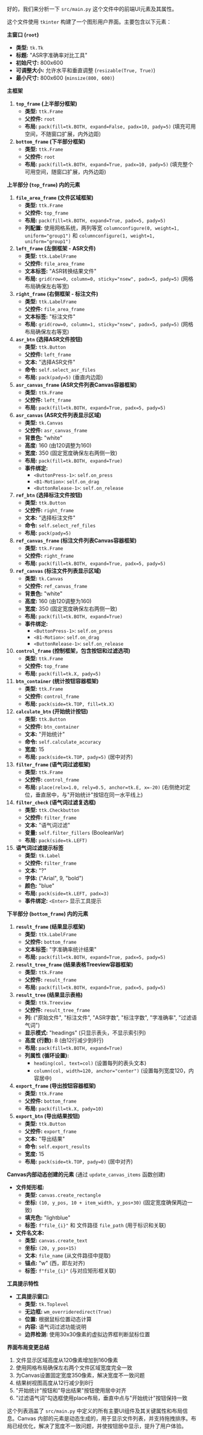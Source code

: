 好的，我们来分析一下 `src/main.py` 这个文件中的前端UI元素及其属性。

这个文件使用 `tkinter` 构建了一个图形用户界面。主要包含以下元素：

**主窗口 (`root`)**

*   **类型:** `tk.Tk`
*   **标题:** "ASR字准确率对比工具"
*   **初始尺寸:** 800x600
*   **可调整大小:** 允许水平和垂直调整 (`resizable(True, True)`)
*   **最小尺寸:** 800x600 (`minsize(800, 600)`)

**主框架**

1.  **`top_frame` (上半部分框架)**
    *   **类型:** `ttk.Frame`
    *   **父控件:** `root`
    *   **布局:** `pack(fill=tk.BOTH, expand=False, padx=10, pady=5)` (填充可用空间，不随窗口扩展，内外边距)
2.  **`bottom_frame` (下半部分框架)**
    *   **类型:** `ttk.Frame`
    *   **父控件:** `root`
    *   **布局:** `pack(fill=tk.BOTH, expand=True, padx=10, pady=5)` (填充整个可用空间，随窗口扩展，内外边距)

**上半部分 (`top_frame`) 内的元素**

1.  **`file_area_frame` (文件区域框架)**
    *   **类型:** `ttk.Frame`
    *   **父控件:** `top_frame`
    *   **布局:** `pack(fill=tk.BOTH, expand=True, padx=5, pady=5)`
    *   **列配置:** 使用网格系统，两列等宽 `columnconfigure(0, weight=1, uniform="group1")` 和 `columnconfigure(1, weight=1, uniform="group1")`
2.  **`left_frame` (左侧框架 - ASR文件)**
    *   **类型:** `ttk.LabelFrame`
    *   **父控件:** `file_area_frame`
    *   **文本标签:** "ASR转换结果文件"
    *   **布局:** `grid(row=0, column=0, sticky="nsew", padx=5, pady=5)` (网格布局确保左右等宽)
3.  **`right_frame` (右侧框架 - 标注文件)**
    *   **类型:** `ttk.LabelFrame`
    *   **父控件:** `file_area_frame`
    *   **文本标签:** "标注文件"
    *   **布局:** `grid(row=0, column=1, sticky="nsew", padx=5, pady=5)` (网格布局确保左右等宽)
4.  **`asr_btn` (选择ASR文件按钮)**
    *   **类型:** `ttk.Button`
    *   **父控件:** `left_frame`
    *   **文本:** "选择ASR文件"
    *   **命令:** `self.select_asr_files`
    *   **布局:** `pack(pady=5)` (垂直内边距)
5.  **`asr_canvas_frame` (ASR文件列表Canvas容器框架)**
    *   **类型:** `ttk.Frame`
    *   **父控件:** `left_frame`
    *   **布局:** `pack(fill=tk.BOTH, expand=True, padx=5, pady=5)`
6.  **`asr_canvas` (ASR文件列表显示区域)**
    *   **类型:** `tk.Canvas`
    *   **父控件:** `asr_canvas_frame`
    *   **背景色:** "white"
    *   **高度:** 160 (由120调整为160)
    *   **宽度:** 350 (固定宽度确保左右两侧一致)
    *   **布局:** `pack(fill=tk.BOTH, expand=True)`
    *   **事件绑定:**
        *   `<ButtonPress-1>`: `self.on_press`
        *   `<B1-Motion>`: `self.on_drag`
        *   `<ButtonRelease-1>`: `self.on_release`
7.  **`ref_btn` (选择标注文件按钮)**
    *   **类型:** `ttk.Button`
    *   **父控件:** `right_frame`
    *   **文本:** "选择标注文件"
    *   **命令:** `self.select_ref_files`
    *   **布局:** `pack(pady=5)`
8.  **`ref_canvas_frame` (标注文件列表Canvas容器框架)**
    *   **类型:** `ttk.Frame`
    *   **父控件:** `right_frame`
    *   **布局:** `pack(fill=tk.BOTH, expand=True, padx=5, pady=5)`
9.  **`ref_canvas` (标注文件列表显示区域)**
    *   **类型:** `tk.Canvas`
    *   **父控件:** `ref_canvas_frame`
    *   **背景色:** "white"
    *   **高度:** 160 (由120调整为160)
    *   **宽度:** 350 (固定宽度确保左右两侧一致)
    *   **布局:** `pack(fill=tk.BOTH, expand=True)`
    *   **事件绑定:**
        *   `<ButtonPress-1>`: `self.on_press`
        *   `<B1-Motion>`: `self.on_drag`
        *   `<ButtonRelease-1>`: `self.on_release`
10. **`control_frame` (控制框架，包含按钮和过滤选项)**
    *   **类型:** `ttk.Frame`
    *   **父控件:** `top_frame`
    *   **布局:** `pack(fill=tk.X, pady=5)`
11. **`btn_container` (统计按钮容器框架)**
    *   **类型:** `ttk.Frame`
    *   **父控件:** `control_frame`
    *   **布局:** `pack(side=tk.TOP, fill=tk.X)`
12. **`calculate_btn` (开始统计按钮)**
    *   **类型:** `ttk.Button`
    *   **父控件:** `btn_container`
    *   **文本:** "开始统计"
    *   **命令:** `self.calculate_accuracy`
    *   **宽度:** 15
    *   **布局:** `pack(side=tk.TOP, pady=5)` (居中对齐)
13. **`filter_frame` (语气词过滤框架)**
    *   **类型:** `ttk.Frame`
    *   **父控件:** `control_frame`
    *   **布局:** `place(relx=1.0, rely=0.5, anchor=tk.E, x=-20)` (右侧绝对定位，垂直居中，与"开始统计"按钮在同一水平线上)
14. **`filter_check` (语气词过滤复选框)**
    *   **类型:** `ttk.Checkbutton`
    *   **父控件:** `filter_frame`
    *   **文本:** "语气词过滤"
    *   **变量:** `self.filter_fillers` (BooleanVar)
    *   **布局:** `pack(side=tk.LEFT)`
15. **语气词过滤提示标签**
    *   **类型:** `tk.Label`
    *   **父控件:** `filter_frame`
    *   **文本:** "?"
    *   **字体:** ("Arial", 9, "bold")
    *   **颜色:** "blue"
    *   **布局:** `pack(side=tk.LEFT, padx=3)`
    *   **事件绑定:** `<Enter>` 显示工具提示

**下半部分 (`bottom_frame`) 内的元素**

1.  **`result_frame` (结果显示框架)**
    *   **类型:** `ttk.LabelFrame`
    *   **父控件:** `bottom_frame`
    *   **文本标签:** "字准确率统计结果"
    *   **布局:** `pack(fill=tk.BOTH, expand=True, padx=5, pady=5)`
2.  **`result_tree_frame` (结果表格Treeview容器框架)**
    *   **类型:** `ttk.Frame`
    *   **父控件:** `result_frame`
    *   **布局:** `pack(fill=tk.BOTH, expand=True, padx=5, pady=5)`
3.  **`result_tree` (结果显示表格)**
    *   **类型:** `ttk.Treeview`
    *   **父控件:** `result_tree_frame`
    *   **列:** ("原始文件", "标注文件", "ASR字数", "标注字数", "字准确率", "过滤语气词")
    *   **显示模式:** "headings" (只显示表头，不显示索引列)
    *   **高度 (行数):** 8 (由12行减少到8行)
    *   **布局:** `pack(fill=tk.BOTH, expand=True)`
    *   **列属性 (循环设置):**
        *   `heading(col, text=col)` (设置每列的表头文本)
        *   `column(col, width=120, anchor="center")` (设置每列宽度120，内容居中)
4.  **`export_frame` (导出按钮容器框架)**
    *   **类型:** `ttk.Frame`
    *   **父控件:** `bottom_frame`
    *   **布局:** `pack(fill=tk.X, pady=10)`
5.  **`export_btn` (导出结果按钮)**
    *   **类型:** `ttk.Button`
    *   **父控件:** `export_frame`
    *   **文本:** "导出结果"
    *   **命令:** `self.export_results`
    *   **宽度:** 15
    *   **布局:** `pack(side=tk.TOP, pady=0)` (居中对齐)

**Canvas内部动态创建的元素** (通过 `update_canvas_items` 函数创建)

*   **文件矩形框:**
    *   **类型:** `canvas.create_rectangle`
    *   **坐标:** `(10, y_pos, 10 + item_width, y_pos+30)` (固定宽度确保两边一致)
    *   **填充色:** "lightblue"
    *   **标签:** `f"file_{i}"` 和 文件路径 `file_path` (用于标识和关联)
*   **文件名文本:**
    *   **类型:** `canvas.create_text`
    *   **坐标:** `(20, y_pos+15)`
    *   **文本:** `file_name` (从文件路径中提取)
    *   **锚点:** "w" (西，即左对齐)
    *   **标签:** `f"file_{i}"` (与对应矩形框关联)

**工具提示特性**

* **工具提示窗口:**
  * **类型:** `tk.Toplevel`
  * **无边框:** `wm_overrideredirect(True)`
  * **位置:** 根据鼠标位置动态计算
  * **内容:** 语气词过滤功能说明
  * **边界检测:** 使用30x30像素的虚拟边界框判断鼠标位置

**界面布局变更总结**

1. 文件显示区域高度从120像素增加到160像素
2. 使用网格布局确保左右两个文件区域宽度完全一致
3. 为Canvas设置固定宽度350像素，解决宽度不一致问题
4. 结果树视图高度从12行减少到8行
5. "开始统计"按钮和"导出结果"按钮使用居中对齐
6. "过滤语气词"勾选框使用place布局，垂直中点与"开始统计"按钮保持一致

这个列表涵盖了 `src/main.py` 中定义的所有主要UI组件及其关键属性和布局信息。Canvas 内部的元素是动态生成的，用于显示文件列表，并支持拖拽排序。布局已经优化，解决了宽度不一致问题，并使按钮居中显示，提升了用户体验。
